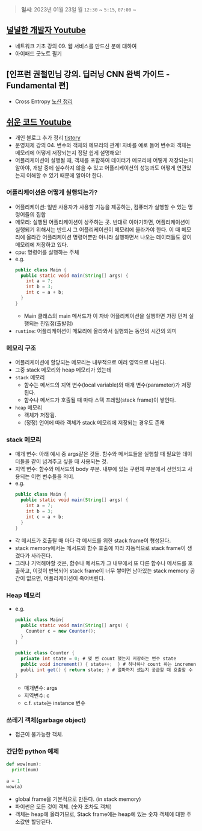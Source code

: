 > **일시**: 2023년 01월 23일 월 `12:30` ~ `5:15`, `07:00` ~ 

## [널널한 개발자 Youtube](https://youtu.be/oAbukpZbpTg)
- 네트워크 기초 강의 09. 웹 서비스를 만드신 분에 대하여
- 아이패드 굿노트 필기

## [인프런 권철민님 강의. 딥러닝 CNN 완벽 가이드 - Fundamental 편]
  - Cross Entropy [노션 정리](https://joy2022.notion.site/CE-vs-NLL-5a5a2d0ef67c4015aaf0588c935dfa49)


## [쉬운 코드 Youtube](https://youtu.be/GIsr_r8XztQ)
- 개인 블로그 추가 정리 [tistory](https://hyunzzzzzz.tistory.com/29)
- 운영체제 강의 04. 변수와 객체와 메모리의 관계! 자바를 예로 들어 변수와 객체는 메모리에 어떻게 저장되는지 정말 쉽게 설명해요!
- 어플리케이션이 실행될 때, 객체를 포함하여 데이터가 메모리에 어떻게 저장되는지 알아야, 개발 중에 실수하지 않을 수 있고 
  어플리케이션의 성능과도 어떻게 연관있는지 이해할 수 있기 때문에 알아야 한다.

### 어플리케이션은 어떻게 실행되는가?
  - 어플리케이션: 일반 사용자가 사용할 기능을 제공하는, 컴퓨터가 실행할 수 있는 명렁어들의 집합
  - 메모리: 실행된 어플리케이션이 상주하는 곳. 반대로 이야기하면, 어플리케이션이 실행되기 위해서는 반드시 그 어플리케이션이 메모리에 올라가야 한다. 이 때 메모리에 올라간 어플리케이션 명령어뿐만 아니라 실행하면서 나오는 데이터들도 같이 메모리에 저장하고 있다.
  - cpu: 명령어를 실행하는 주체
  - e.g. 
    ```java
    public class Main {
      public static void main(String[] args) {
        int a = 7;
        int b = 3;
        int c = a + b;
      }
    }
    
    ```
    - Main 클래스의 main 메서드가 이 자바 어플리케이션을 실행하면 가장 먼저 실행되는 진입점(출발점)
-  `runtime`: 어플리케이션이 메모리에 올라와서 실행되는 동안의 시간의 의미


### 메모리 구조
- 어플리케이션에 할당되는 메모리는 내부적으로 여러 영역으로 나뉜다.
- 그중 stack 메모리와 heap 메모리가 있는데
- `stack` 메모리
  - 함수는 메서드의 지역 변수(local variable)와 매개 변수(parameter)가 저장된다. 
  - 함수나 메서드가 호출될 때 마다 스텍 프레임(stack frame)이 쌓인다.
- `heap` 메모리
  - 객체가 저장됨.
  - (정정) 언어에 따라 객체가 stack 메모리에 저장되는 경우도 존재


### stack 메모리
  - 매개 변수: 아래 예시 중 args같은 것들. 함수와 메서드들을 실행할 때 필요한 데이터들을 같이 넘겨주고 싶을 때 사용되는 것. 
  - 지역 변수: 함수와 메서드의 body 부분. 내부에 있는 구현체 부분에서 선언되고 사용되는 이런 변수들을 의미. 
  - e.g. 
    ```java
    public class Main {
      public static void main(String[] args) {
        int a = 7;
        int b = 3;
        int c = a + b;
      }
    }
    
    ```
  - 각 메서드가 호출될 때 마다 각 메서드를 위한 stack frame이 형성된다.
  - stack memory에서는 메서드와 함수 호출에 따라 자동적으로 stack frame이 생겼다가 사라진다.
  - 그러나 기억해야할 것은, 함수나 메서드가 그 내부에서 또 다른 함수나 메서드를 호출하고, 이것이 반복되어 stack frame이 너무 쌓이면 남아있는 stack memory 공간이 없으면, 어플리케이션이 죽어버린다.
  

### Heap 메모리
  - e.g.
    ```java
    public class Main{
      public static void main(String[] args) {
        Counter c = new Counter();
      }
    }
    
    public class Counter {
      private int state = 0; # 몇 번 count 했는지 저장하는 변수 state
      public void increment() { state++;  } # 하나하나 count 하는 increment 메서드
      publi int get() { return state; } # 얼마까지 셌는지 궁금할 때 호출할 수 있는 get() 메서드
    }        
    ```
    
    - 매개변수: args
    - 지역변수: c
    -  c.f. `state`는 instance 변수

### 쓰레기 객체(garbage object)
- 접근이 불가능한 객체.


### 간단한 python 예제
```python
def wow(num):
  print(num)
  
a = 1
wow(a)
```

- global frame을 기본적으로 만든다. (in stack memory)
- 파이썬은 모든 것이 객체. (숫자 조차도 객체)
- 객체는 heap에 올라가므로, Stack frame에는 heap에 있는 숫자 객체에 대한 주소값만 할당된다. 












